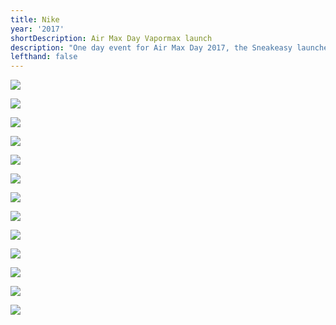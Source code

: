 ```yaml
---
title: Nike
year: '2017'
shortDescription: Air Max Day Vapormax launch
description: "One day event for Air Max Day 2017, the Sneakeasy launched the Vapormax in Chicago. Completed while freelancing for MKTG under the creative direction \vof Ben Willett."
lefthand: false
---
```

![](/assets/ferrante_design_nike_vapormax_launch_001.jpg)

![](/assets/ferrante_design_nike_vapormax_launch_002.jpg)

![](/assets/ferrante_design_nike_vapormax_launch_003.jpg)

![](/assets/ferrante_design_nike_vapormax_launch_004.jpg)

![](/assets/ferrante_design_nike_vapormax_launch_005.jpg)

![](/assets/ferrante_design_nike_vapormax_launch_006.jpg)

![](/assets/ferrante_design_nike_vapormax_launch_007.jpg)

![](/assets/ferrante_design_nike_vapormax_launch_008.jpg)

![](/assets/ferrante_design_nike_vapormax_launch_009.jpg)

![](/assets/ferrante_design_nike_vapormax_launch_011.jpg)

![](/assets/ferrante_design_nike_vapormax_launch_012.jpg)

![](/assets/ferrante_design_nike_vapormax_launch_013.jpg)

![](/assets/ferrante_design_nike_vapormax_launch_014.jpg)
